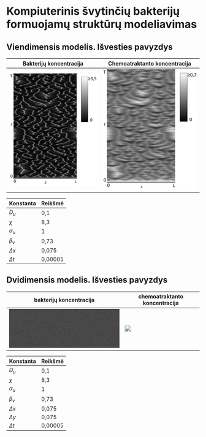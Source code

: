 # Kompiuterinis švytinčių bakterijų formuojamų struktūrų modeliavimas

## Viendimensis modelis. Išvesties pavyzdys
|Bakterijų koncentracija|Chemoatraktanto koncentracija|
|--|--|
|![](demoU.png)|![](demoV.png)|

|Konstanta|Reikšmė|
|-|-|
|_D<sub>u</sub>_|0,1|
|_χ_|8,3|
|_α<sub>u</sub>_|1|
|_β<sub>v</sub>_|0,73|
|_Δx_|0,075|
|_Δt_|0,00005|

## Dvidimensis modelis. Išvesties pavyzdys
|bakterijų koncentracija|chemoatraktanto koncentracija|
|--|--|
|![](demoU.gif)|![](demoV.gif)|

|Konstanta|Reikšmė|
|-|-|
|_D<sub>u</sub>_|0,1|
|_χ_|8,3|
|_α<sub>u</sub>_|1|
|_β<sub>v</sub>_|0,73|
|_Δx_|0,075|
|_Δy_|0,075|
|_Δt_|0,00005|
